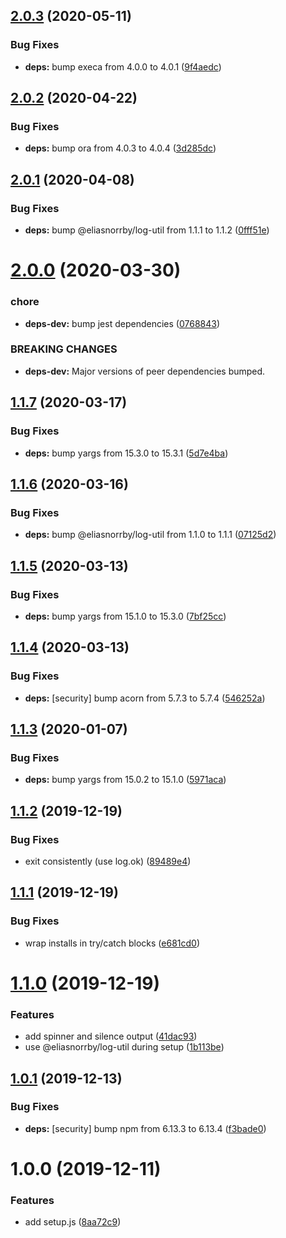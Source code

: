 ## [2.0.3](https://github.com/eliasnorrby/jest-config/compare/v2.0.2...v2.0.3) (2020-05-11)


### Bug Fixes

* **deps:** bump execa from 4.0.0 to 4.0.1 ([9f4aedc](https://github.com/eliasnorrby/jest-config/commit/9f4aedcac558fb23dd23b22aec9805b88d65effc))

## [2.0.2](https://github.com/eliasnorrby/jest-config/compare/v2.0.1...v2.0.2) (2020-04-22)


### Bug Fixes

* **deps:** bump ora from 4.0.3 to 4.0.4 ([3d285dc](https://github.com/eliasnorrby/jest-config/commit/3d285dc1a0d2a428b1db222663043e495eb0df8a))

## [2.0.1](https://github.com/eliasnorrby/jest-config/compare/v2.0.0...v2.0.1) (2020-04-08)


### Bug Fixes

* **deps:** bump @eliasnorrby/log-util from 1.1.1 to 1.1.2 ([0fff51e](https://github.com/eliasnorrby/jest-config/commit/0fff51e48404ac73aa5f98387e9e0ec7cbb03cfe))

# [2.0.0](https://github.com/eliasnorrby/jest-config/compare/v1.1.7...v2.0.0) (2020-03-30)


### chore

* **deps-dev:** bump jest dependencies ([0768843](https://github.com/eliasnorrby/jest-config/commit/07688436abb75e69baa922d258071cd8b7baad44))


### BREAKING CHANGES

* **deps-dev:** Major versions of peer dependencies bumped.

## [1.1.7](https://github.com/eliasnorrby/jest-config/compare/v1.1.6...v1.1.7) (2020-03-17)


### Bug Fixes

* **deps:** bump yargs from 15.3.0 to 15.3.1 ([5d7e4ba](https://github.com/eliasnorrby/jest-config/commit/5d7e4badc0f2381ebadb30a20eb232a51ec3b0a4))

## [1.1.6](https://github.com/eliasnorrby/jest-config/compare/v1.1.5...v1.1.6) (2020-03-16)


### Bug Fixes

* **deps:** bump @eliasnorrby/log-util from 1.1.0 to 1.1.1 ([07125d2](https://github.com/eliasnorrby/jest-config/commit/07125d2db8e41255865b66c1fad20dd00d3df5c8))

## [1.1.5](https://github.com/eliasnorrby/jest-config/compare/v1.1.4...v1.1.5) (2020-03-13)


### Bug Fixes

* **deps:** bump yargs from 15.1.0 to 15.3.0 ([7bf25cc](https://github.com/eliasnorrby/jest-config/commit/7bf25ccba57c9df7d2b2df3e18b9322ec32510f8))

## [1.1.4](https://github.com/eliasnorrby/jest-config/compare/v1.1.3...v1.1.4) (2020-03-13)


### Bug Fixes

* **deps:** [security] bump acorn from 5.7.3 to 5.7.4 ([546252a](https://github.com/eliasnorrby/jest-config/commit/546252a2f3fbfa5733d8330482b2d7f0577f83c1))

## [1.1.3](https://github.com/eliasnorrby/jest-config/compare/v1.1.2...v1.1.3) (2020-01-07)


### Bug Fixes

* **deps:** bump yargs from 15.0.2 to 15.1.0 ([5971aca](https://github.com/eliasnorrby/jest-config/commit/5971aca59f5ed5b974f8e5599457199fe45a9c06))

## [1.1.2](https://github.com/eliasnorrby/jest-config/compare/v1.1.1...v1.1.2) (2019-12-19)


### Bug Fixes

* exit consistently (use log.ok) ([89489e4](https://github.com/eliasnorrby/jest-config/commit/89489e467301aa7b985dead395d1184dcf81a2f9))

## [1.1.1](https://github.com/eliasnorrby/jest-config/compare/v1.1.0...v1.1.1) (2019-12-19)


### Bug Fixes

* wrap installs in try/catch blocks ([e681cd0](https://github.com/eliasnorrby/jest-config/commit/e681cd0adc2ac61c3f024a2da63f1aa71c03709d))

# [1.1.0](https://github.com/eliasnorrby/jest-config/compare/v1.0.1...v1.1.0) (2019-12-19)


### Features

* add spinner and silence output ([41dac93](https://github.com/eliasnorrby/jest-config/commit/41dac935fb5ced4e1cd08564ccf570090482d33f))
* use @eliasnorrby/log-util during setup ([1b113be](https://github.com/eliasnorrby/jest-config/commit/1b113be31ddff9040a26439dd4f1dbc919404b25))

## [1.0.1](https://github.com/eliasnorrby/jest-config/compare/v1.0.0...v1.0.1) (2019-12-13)


### Bug Fixes

* **deps:** [security] bump npm from 6.13.3 to 6.13.4 ([f3bade0](https://github.com/eliasnorrby/jest-config/commit/f3bade0340af8d1e52fad5cefedee44b11ba1a53))

# 1.0.0 (2019-12-11)


### Features

* add setup.js ([8aa72c9](https://github.com/eliasnorrby/jest-config/commit/8aa72c9a5db4d3d6e129c12ae2c57d221cc99a84))
